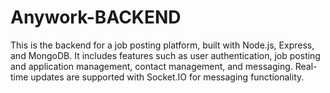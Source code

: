 # Anywork-BACKEND
This is the backend for a job posting platform, built with Node.js, Express, and MongoDB. It includes features such as user authentication, job posting and application management, contact management, and messaging. Real-time updates are supported with Socket.IO for messaging functionality.
